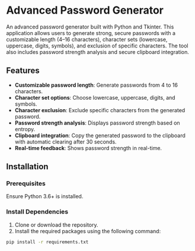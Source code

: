 # Advanced Password Generator

An advanced password generator built with Python and Tkinter. This application allows users to generate strong, secure passwords with a customizable length (4–16 characters), character sets (lowercase, uppercase, digits, symbols), and exclusion of specific characters. The tool also includes password strength analysis and secure clipboard integration.

## Features
- **Customizable password length**: Generate passwords from 4 to 16 characters.
- **Character set options**: Choose lowercase, uppercase, digits, and symbols.
- **Character exclusion**: Exclude specific characters from the generated password.
- **Password strength analysis**: Displays password strength based on entropy.
- **Clipboard integration**: Copy the generated password to the clipboard with automatic clearing after 30 seconds.
- **Real-time feedback**: Shows password strength in real-time.

## Installation

### Prerequisites
Ensure Python 3.6+ is installed.

### Install Dependencies
1. Clone or download the repository.
2. Install the required packages using the following command:

```bash
pip install -r requirements.txt
